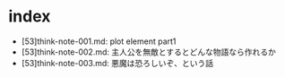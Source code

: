 # index
- [53]think-note-001.md: plot element part1
- [53]think-note-002.md: 主人公を無敵とするとどんな物語なら作れるか
- [53]think-note-003.md: 悪魔は恐ろしいぞ、という話
